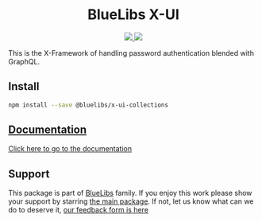 <h1 align="center">BlueLibs X-UI</h1>

<p align="center">
  <a href="https://travis-ci.org/bluelibs/x-ui">
    <img src="https://api.travis-ci.org/bluelibs/x-ui.svg?branch=master" />
  </a>
  <a href="https://coveralls.io/github/bluelibs/x-ui?branch=master">
    <img src="https://coveralls.io/repos/github/bluelibs/x-ui/badge.svg?branch=master" />
  </a>
</p>

<!-- // TODO: update docs -->
This is the X-Framework of handling password authentication blended with GraphQL.

## Install

```bash
npm install --save @bluelibs/x-ui-collections
```

## [Documentation](./DOCUMENTATION.md)

[Click here to go to the documentation](./DOCUMENTATION.md)

## Support

This package is part of [BlueLibs](https://www.bluelibs.com) family. If you enjoy this work please show your support by starring [the main package](https://github.com/bluelibs/bluelibs). If not, let us know what can we do to deserve it, [our feedback form is here](https://forms.gle/DTMg5Urgqey9QqLFA)
